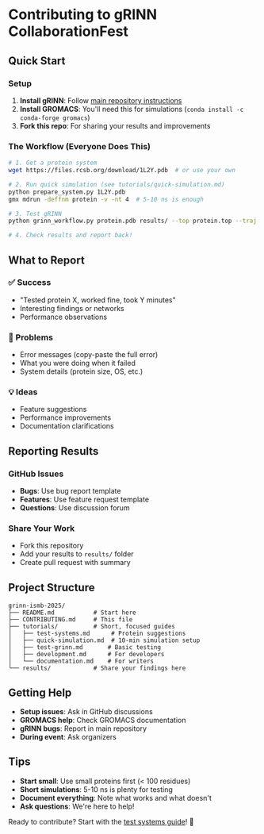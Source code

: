 # Contributing to gRINN CollaborationFest

## Quick Start

### Setup
1. **Install gRINN**: Follow [main repository instructions](https://github.com/osercinoglu/grinn)
2. **Install GROMACS**: You'll need this for simulations (`conda install -c conda-forge gromacs`)
3. **Fork this repo**: For sharing your results and improvements

### The Workflow (Everyone Does This)
```bash
# 1. Get a protein system
wget https://files.rcsb.org/download/1L2Y.pdb  # or use your own

# 2. Run quick simulation (see tutorials/quick-simulation.md)
python prepare_system.py 1L2Y.pdb
gmx mdrun -deffnm protein -v -nt 4  # 5-10 ns is enough

# 3. Test gRINN
python grinn_workflow.py protein.pdb results/ --top protein.top --traj protein.xtc

# 4. Check results and report back!
```

## What to Report

### ✅ Success
- "Tested protein X, worked fine, took Y minutes"
- Interesting findings or networks
- Performance observations

### 🐛 Problems
- Error messages (copy-paste the full error)
- What you were doing when it failed
- System details (protein size, OS, etc.)

### 💡 Ideas
- Feature suggestions
- Performance improvements
- Documentation clarifications

## Reporting Results

### GitHub Issues
- **Bugs**: Use bug report template
- **Features**: Use feature request template
- **Questions**: Use discussion forum

### Share Your Work
- Fork this repository
- Add your results to `results/` folder
- Create pull request with summary

## Project Structure
```
grinn-ismb-2025/
├── README.md           # Start here
├── CONTRIBUTING.md     # This file
├── tutorials/          # Short, focused guides
│   ├── test-systems.md      # Protein suggestions
│   ├── quick-simulation.md  # 10-min simulation setup
│   ├── test-grinn.md       # Basic testing
│   ├── development.md      # For developers
│   └── documentation.md    # For writers
└── results/            # Share your findings here
```

## Getting Help

- **Setup issues**: Ask in GitHub discussions
- **GROMACS help**: Check GROMACS documentation
- **gRINN bugs**: Report in main repository
- **During event**: Ask organizers

## Tips

- **Start small**: Use small proteins first (< 100 residues)
- **Short simulations**: 5-10 ns is plenty for testing
- **Document everything**: Note what works and what doesn't
- **Ask questions**: We're here to help!

Ready to contribute? Start with the [test systems guide](tutorials/test-systems.md)! 🚀
